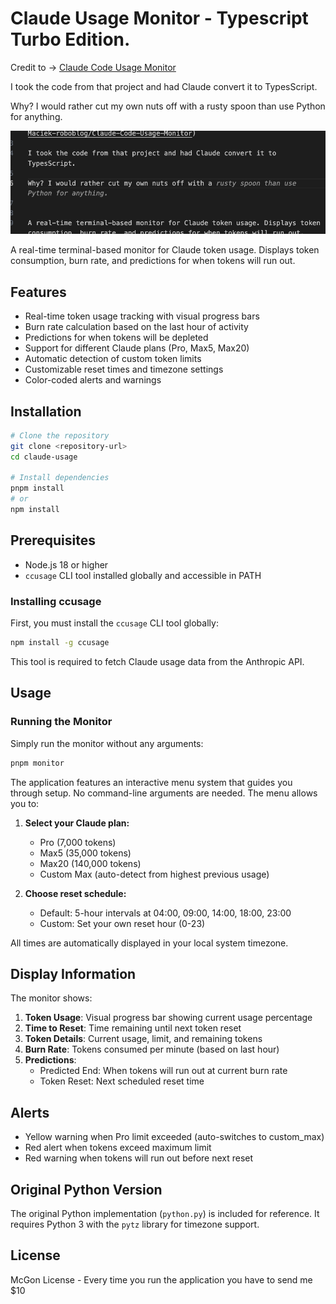 # Claude Usage Monitor - Typescript Turbo Edition.
Credit to -> [Claude Code Usage Monitor](https://github.com/Maciek-roboblog/Claude-Code-Usage-Monitor)

I took the code from that project and had Claude convert it to TypesScript.

Why? I would rather cut my own nuts off with a rusty spoon than use Python for anything.

![Spoon usage](./thank-you-robot-man.png)


A real-time terminal-based monitor for Claude token usage. Displays token consumption, burn rate, and predictions for when tokens will run out.


## Features

- Real-time token usage tracking with visual progress bars
- Burn rate calculation based on the last hour of activity
- Predictions for when tokens will be depleted
- Support for different Claude plans (Pro, Max5, Max20)
- Automatic detection of custom token limits
- Customizable reset times and timezone settings
- Color-coded alerts and warnings

## Installation

```bash
# Clone the repository
git clone <repository-url>
cd claude-usage

# Install dependencies
pnpm install
# or
npm install
```

## Prerequisites

- Node.js 18 or higher
- `ccusage` CLI tool installed globally and accessible in PATH

### Installing ccusage

First, you must install the `ccusage` CLI tool globally:

```bash
npm install -g ccusage
```

This tool is required to fetch Claude usage data from the Anthropic API.

## Usage

### Running the Monitor

Simply run the monitor without any arguments:

```bash
pnpm monitor
```

The application features an interactive menu system that guides you through setup. No command-line arguments are needed. The menu allows you to:

1. **Select your Claude plan:**
   - Pro (7,000 tokens)
   - Max5 (35,000 tokens)  
   - Max20 (140,000 tokens)
   - Custom Max (auto-detect from highest previous usage)

2. **Choose reset schedule:**
   - Default: 5-hour intervals at 04:00, 09:00, 14:00, 18:00, 23:00
   - Custom: Set your own reset hour (0-23)

All times are automatically displayed in your local system timezone.

## Display Information

The monitor shows:

1. **Token Usage**: Visual progress bar showing current usage percentage
2. **Time to Reset**: Time remaining until next token reset
3. **Token Details**: Current usage, limit, and remaining tokens
4. **Burn Rate**: Tokens consumed per minute (based on last hour)
5. **Predictions**:
   - Predicted End: When tokens will run out at current burn rate
   - Token Reset: Next scheduled reset time

## Alerts

- Yellow warning when Pro limit exceeded (auto-switches to custom_max)
- Red alert when tokens exceed maximum limit
- Red warning when tokens will run out before next reset

## Original Python Version

The original Python implementation (`python.py`) is included for reference. It requires Python 3 with the `pytz` library for timezone support.

## License

McGon License - Every time you run the application you have to send me $10

